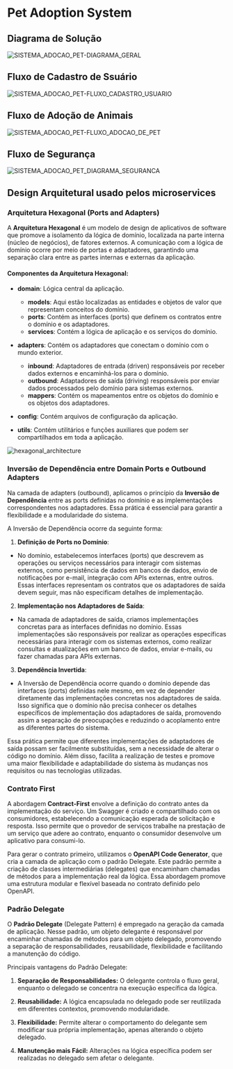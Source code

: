 # Pet Adoption System

## Diagrama de Solução

![SISTEMA_ADOCAO_PET-DIAGRAMA_GERAL](https://github.com/murilohenzo/pet-adoption-system/assets/28688721/b8aba5a4-f84a-457c-a5cd-1761dd08a244)

## Fluxo de Cadastro de Ssuário 

![SISTEMA_ADOCAO_PET-FLUXO_CADASTRO_USUARIO](https://github.com/murilohenzo/pet-adoption-system/assets/28688721/fb580e11-4a4a-4c5b-8516-c555901771e3)

## Fluxo de Adoção de Animais

![SISTEMA_ADOCAO_PET-FLUXO_ADOCAO_DE_PET](https://github.com/murilohenzo/pet-adoption-system/assets/28688721/d1cae7d3-2d1f-4752-ab61-0a68e27f7227)

## Fluxo de Segurança

![SISTEMA_ADOCAO_PET_DIAGRAMA_SEGURANCA](https://github.com/murilohenzo/pet-adoption-system/assets/28688721/cbb84ea8-f5c7-4bd2-b8bc-9ba85891112d)

## Design Arquitetural usado pelos microservices

### Arquitetura Hexagonal (Ports and Adapters)

A **Arquitetura Hexagonal** é um modelo de design de aplicativos de software que promove a isolamento da lógica de domínio, localizada na parte interna (núcleo de negócios), de fatores externos. A comunicação com a lógica de domínio ocorre por meio de portas e adaptadores, garantindo uma separação clara entre as partes internas e externas da aplicação.

#### Componentes da Arquitetura Hexagonal:

- **domain**: Lógica central da aplicação.
  - **models**: Aqui estão localizadas as entidades e objetos de valor que representam conceitos do domínio.
  - **ports**: Contém as interfaces (ports) que definem os contratos entre o domínio e os adaptadores.
  - **services**: Contém a lógica de aplicação e os serviços do domínio.

- **adapters**: Contém os adaptadores que conectam o domínio com o mundo exterior.
  - **inbound**: Adaptadores de entrada (driven) responsáveis por receber dados externos e encaminhá-los para o domínio.
  - **outbound**: Adaptadores de saída (driving) responsáveis por enviar dados processados pelo domínio para sistemas
    externos.
  - **mappers**: Contém os mapeamentos entre os objetos do domínio e os objetos dos adaptadores.

- **config**: Contém arquivos de configuração da aplicação.

- **utils**: Contém utilitários e funções auxiliares que podem ser compartilhados em toda a aplicação.

![hexagonal_architecture](https://github.com/murilohenzo/mono-to-micro/assets/28688721/467e9210-2584-4204-96e0-f4d8a36e9e78)

### Inversão de Dependência entre Domain Ports e Outbound Adapters

Na camada de adapters (outbound), aplicamos o princípio da **Inversão de Dependência** entre as ports definidas no
domínio e as implementações correspondentes nos adaptadores. Essa prática é essencial para garantir a flexibilidade e a
modularidade do sistema.

A Inversão de Dependência ocorre da seguinte forma:

1. **Definição de Ports no Domínio**:

- No domínio, estabelecemos interfaces (ports) que descrevem as operações ou serviços necessários para interagir com
  sistemas externos, como persistência de dados em bancos de dados, envio de notificações por e-mail, integração com
  APIs externas, entre outros. Essas interfaces representam os contratos que os adaptadores de saída devem seguir, mas
  não especificam detalhes de implementação.

2. **Implementação nos Adaptadores de Saída**:

- Na camada de adaptadores de saída, criamos implementações concretas para as interfaces definidas no domínio. Essas
  implementações são responsáveis por realizar as operações específicas necessárias para interagir com os sistemas
  externos, como realizar consultas e atualizações em um banco de dados, enviar e-mails, ou fazer chamadas para APIs
  externas.

3. **Dependência Invertida**:

- A Inversão de Dependência ocorre quando o domínio depende das interfaces (ports) definidas nele mesmo, em vez de
  depender diretamente das implementações concretas nos adaptadores de saída. Isso significa que o domínio não precisa
  conhecer os detalhes específicos de implementação dos adaptadores de saída, promovendo assim a separação de
  preocupações e reduzindo o acoplamento entre as diferentes partes do sistema.

Essa prática permite que diferentes implementações de adaptadores de saída possam ser facilmente substituídas, sem a
necessidade de alterar o código no domínio. Além disso, facilita a realização de testes e promove uma maior
flexibilidade e adaptabilidade do sistema às mudanças nos requisitos ou nas tecnologias utilizadas.
### Contrato First

A abordagem **Contract-First** envolve a definição do contrato antes da implementação do serviço. Um Swagger é criado e compartilhado com os consumidores, estabelecendo a comunicação esperada de solicitação e resposta. Isso permite que o provedor de serviços trabalhe na prestação de um serviço que adere ao contrato, enquanto o consumidor desenvolve um aplicativo para consumi-lo.

Para gerar o contrato primeiro, utilizamos o **OpenAPI Code Generator**, que cria a camada de aplicação com o padrão Delegate. Este padrão permite a criação de classes intermediárias (delegates) que encaminham chamadas de métodos para a implementação real da lógica. Essa abordagem promove uma estrutura modular e flexível baseada no contrato definido pelo OpenAPI.

### Padrão Delegate

O **Padrão Delegate** (Delegate Pattern) é empregado na geração da camada de aplicação. Nesse padrão, um objeto delegante é responsável por encaminhar chamadas de métodos para um objeto delegado, promovendo a separação de responsabilidades, reusabilidade, flexibilidade e facilitando a manutenção do código.

Principais vantagens do Padrão Delegate:

1. **Separação de Responsabilidades:** O delegante controla o fluxo geral, enquanto o delegado se concentra na execução específica da lógica.
  
2. **Reusabilidade:** A lógica encapsulada no delegado pode ser reutilizada em diferentes contextos, promovendo modularidade.
  
3. **Flexibilidade:** Permite alterar o comportamento do delegante sem modificar sua própria implementação, apenas alterando o objeto delegado.

4. **Manutenção mais Fácil:** Alterações na lógica específica podem ser realizadas no delegado sem afetar o delegante.
